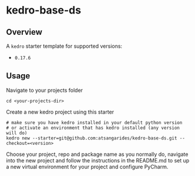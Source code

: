 # kedro-base-ds

## Overview 
A `kedro` starter template for supported versions:
* `0.17.6`

## Usage
Navigate to your projects folder
```shell
cd <your-projects-dir>
```
Create a new kedro project using this starter
```shell
# make sure you have kedro installed in your default python version
# or activate an environment that has kedro installed (any version will do)
kedro new --starter=git@github.com:atsangarides/kedro-base-ds.git --checkout=<version>
```
Choose your project, repo and package name as you normally do, navigate into the new project and follow the instructions
in the README.md to set up a new virtual environment for your project and configure PyCharm.